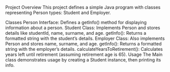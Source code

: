 Project Overview
This project defines a simple Java program with classes representing Person types: Student and Employer.

Classes
Person Interface: Defines a getInfo() method for displaying information about a person.
Student Class: Implements Person and stores details like studentId, name, surname, and age.
getInfo(): Returns a formatted string with the student’s details.
Employer Class: Also implements Person and stores name, surname, and age.
getInfo(): Returns a formatted string with the employer’s details.
calculateYearsToRetirement(): Calculates years left until retirement (assuming retirement age is 65).
Usage
The Main class demonstrates usage by creating a Student instance, then printing its info.
